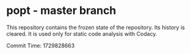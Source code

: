 # popt - master branch

This repository contains the frozen state of the repository.
Its history is cleared. It is used only for static code
analysis with Codacy.

Commit Time: 1729828663